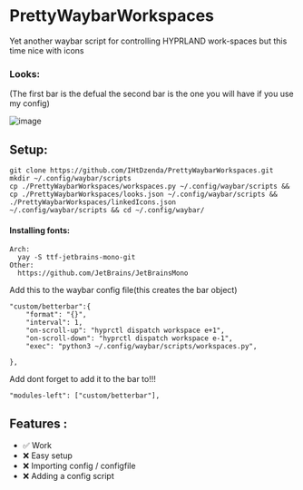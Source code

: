 # PrettyWaybarWorkspaces
Yet another waybar script for controlling HYPRLAND work-spaces but this time nice with icons
### Looks:
(The first bar is the defual the second bar is the one you will have if you use my config)

 ![image](https://user-images.githubusercontent.com/111608778/225114272-d07d615a-3975-467b-bd80-5608889fb4c6.png)
## Setup:
```
git clone https://github.com/IHtDzenda/PrettyWaybarWorkspaces.git
mkdir ~/.config/waybar/scripts 
cp ./PrettyWaybarWorkspaces/workspaces.py ~/.config/waybar/scripts && cp ./PrettyWaybarWorkspaces/looks.json ~/.config/waybar/scripts && ./PrettyWaybarWorkspaces/linkedIcons.json
~/.config/waybar/scripts && cd ~/.config/waybar/
```
#### Installing fonts:
```
Arch:
  yay -S ttf-jetbrains-mono-git	
Other:
  https://github.com/JetBrains/JetBrainsMono
```
Add this to the waybar config file(this creates the bar object) 
```
"custom/betterbar":{
    "format": "{}",
    "interval": 1,        
    "on-scroll-up": "hyprctl dispatch workspace e+1",     
    "on-scroll-down": "hyprctl dispatch workspace e-1",
    "exec": "python3 ~/.config/waybar/scripts/workspaces.py",

},
```
Add dont forget to add it to the bar to!!!
```
"modules-left": ["custom/betterbar"],
```

## Features :
* ✅ Work
* ❌ Easy setup
* ❌ Importing config / configfile
* ❌ Adding a config script
